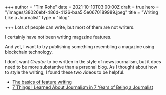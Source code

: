 +++
author = "Tim Rohe"
date = 2021-10-10T03:00:00Z
draft = true
hero = "/images/38026ebf-486d-4126-baa5-5e0670189989.jpeg"
title = "Writing Like a Journalist"
type = "blog"

+++
Lots of people can write, but most of them are not writers. 

I certainly have not been writing magazine features. 

And yet, I want to try publishing something resembling a magazine using blockchain technology.

I don’t want _Creator_ to be written in the style of news journalism, but it does need to be more substantive than a personal blog. As I thought about how to style the writing, I found these two videos to be helpful.

* [The basics of feature writing](https://youtu.be/g3v6raB0FYI)
* [7 Things I Learned About Journalism in 7 Years of Being a Journalist](https://youtu.be/Rr7povAInwQ)